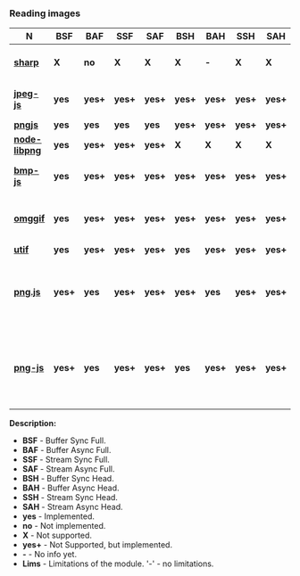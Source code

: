 ### Reading images

| **N** | **BSF** | **BAF** | **SSF** | **SAF** | **BSH** | **BAH** | **SSH** | **SAH** | **Lims** |
| --- | --- | --- | --- | --- | --- | --- | --- | --- | --- |
| [**sharp**](https://github.com/lovell/sharp) | **X** | **no** | **X** | **X** | **X** | **-** | **X** | **X** | unable to get bit depth |
| [**jpeg-js**](https://github.com/eugeneware/jpeg-js) | **yes** | **yes+** | **yes+** | **yes+** | **yes+** | **yes+** | **yes+** | **yes+** | unable to get color data |
| [**pngjs**](https://github.com/lukeapage/pngjs) | **yes** | **yes** | **yes** | **yes** | **yes+** | **yes+** | **yes+** | **yes+** | - |
| [**node-libpng**](https://github.com/Prior99/node-libpng) | **yes** | **yes+** | **yes+** | **yes+** | **X** | **X** | **X** | **X** | - |
| [**bmp-js**](https://github.com/shaozilee/bmp-js) | **yes** | **yes+** | **yes+** | **yes+** | **yes+** | **yes+** | **yes+** | **yes+** | unable to get color data |
| [**omggif**](https://github.com/deanm/omggif) | **yes** | **yes+** | **yes+** | **yes+** | **yes+** | **yes+** | **yes+** | **yes+** | unable to get buffer, bit depth, color data |
| [**utif**](https://github.com/photopea/UTIF.js) | **yes** | **yes+** | **yes+** | **yes+** | **yes** | **yes+** | **yes+** | **yes+** | - |
| [**png.js**](https://github.com/arian/pngjs) | **yes+** | **yes** | **yes+** | **yes+** | **yes+** | **yes** | **yes+** | **yes+** | unable to read 1 bit img, img with some kinds of interlacing  |
| [**png-js**](https://github.com/foliojs/png.js) | **yes+** | **yes** | **yes+** | **yes+** | **yes** | **yes+** | **yes+** | **yes+** | unable to read images with some kinds of filter algorithms |

**Description:**
* **BSF** - Buffer Sync Full.
* **BAF** - Buffer Async Full.
* **SSF** - Stream Sync Full.
* **SAF** - Stream Async Full.
* **BSH** - Buffer Sync Head.
* **BAH** - Buffer Async Head.
* **SSH** - Stream Sync Head.
* **SAH** - Stream Async Head.
* **yes** - Implemented.
* **no** - Not implemented.
* **X** - Not supported.
* **yes+** - Not Supported, but implemented.
* **-** - No info yet.
* **Lims** - Limitations of the module. '-' - no limitations.